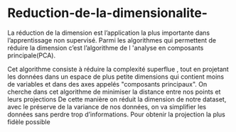 # Reduction-de-la-dimensionalite-
La réduction de la dimension est l’application la plus importante dans l’apprentissage non supervisé. Parmi les algorithmes qui permettent de réduire la dimension c’est l’algorithme de l 'analyse en composants principale(PCA).


Cet algorithme consiste à réduire  la complexité superflue , tout en projetant les données dans un espace de plus petite dimensions qui contient moins de variables et dans des axes appelés "composants principaux". On cherche dans cet algorithme de minimiser la distance entre nos points et leurs projections De cette manière on réduit la dimension de notre dataset, avec le préserve de  la variance de nos données, on va simplifier les données sans perdre trop d’informations. Pour obtenir la projection la plus fidèle possible




